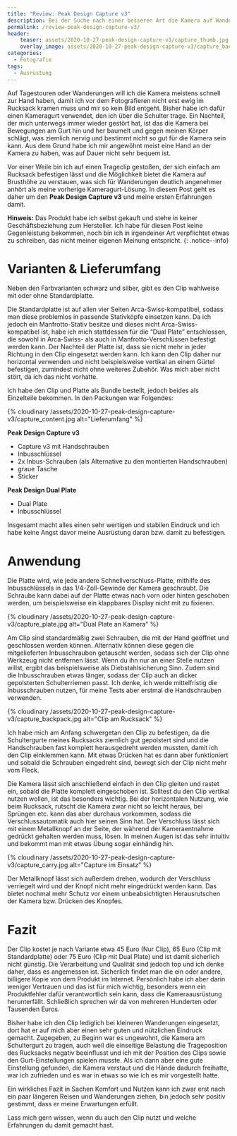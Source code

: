 ```yaml
---
title: "Review: Peak Design Capture v3"
description: Bei der Suche nach einer besseren Art die Kamera auf Wanderungen zu transportieren, bin ich auf den Peak Design Capture Clip gestoßen. In diesem Artikel findest du meine ersten Erfahrungen damit.
permalink: /review-peak-design-capture-v3/
header:
    teaser: assets/2020-10-27-peak-design-capture-v3/capture_thumb.jpg
    overlay_image: assets/2020-10-27-peak-design-capture-v3/capture_backpack.jpg
categories:
  - Fotografie
tags:
  - Ausrüstung
---
```


Auf Tagestouren oder Wanderungen will ich die Kamera meistens schnell zur Hand haben, 
damit ich vor dem Fotografieren nicht erst ewig im Rucksack kramen muss und mir so kein Bild entgeht. 
Bisher habe ich dafür einen Kameragurt verwendet, den ich über die Schulter trage. 
Ein Nachteil, der mich unterwegs immer wieder gestört hat, ist das die Kamera bei Bewegungen am Gurt hin und her baumelt 
und gegen meinen Körper schlägt, was ziemlich nervig und bestimmt nicht so gut für die Kamera sein kann. 
Aus dem Grund habe ich mir angewöhnt meist eine Hand an der Kamera zu haben, was auf Dauer nicht sehr bequem ist.

Vor einer Weile bin ich auf einen Trageclip gestoßen, der sich einfach am Rucksack befestigen lässt 
und die Möglichkeit bietet die Kamera auf Brusthöhe zu verstauen, was sich für Wanderungen deutlich angenehmer anhört als meine vorherige Kameragurt-Lösung. 
In diesem Post geht es daher um den **Peak Design Capture v3** und meine ersten Erfahrungen damit.

**Hinweis:** Das Produkt habe ich selbst gekauft und stehe in keiner Geschäftsbeziehung zum Hersteller. 
Ich habe für diesen Post keine Gegenleistung bekommen, noch bin ich in irgendeiner Art verpflichtet etwas zu schreiben, das nicht meiner eigenen Meinung entspricht.
{: .notice--info}

# Varianten & Lieferumfang

Neben den Farbvarianten schwarz und silber, gibt es den Clip wahlweise mit oder ohne Standardplatte.

Die Standardplatte ist auf allen vier Seiten Arca-Swiss-kompatibel, sodass man diese problemlos in passende Stativköpfe einsetzen kann. 
Da ich jedoch ein Manfrotto-Stativ besitze und dieses nicht Arca-Swiss-kompatibel ist, 
habe ich mich stattdessen für die “Dual Plate” entschlossen, die sowohl in Arca-Swiss- als auch in Manfrotto-Verschlüssen befestigt werden kann. 
Der Nachteil der Platte ist, dass sie nicht mehr in jeder Richtung in den Clip eingesetzt werden kann. 
Ich kann den Clip daher nur horizontal verwenden und nicht beispielsweise vertikal an einem Gürtel befestigen, 
zumindest nicht ohne weiteres Zubehör. Was mich aber nicht stört, da ich das nicht vorhatte.

Ich habe den Clip und Platte als Bundle bestellt, jedoch beides als Einzelteile bekommen. 
In den Packungen war Folgendes:

{% cloudinary /assets/2020-10-27-peak-design-capture-v3/capture_content.jpg alt="Lieferumfang" %}

**Peak Design Capture v3**

- Capture v3 mit Handschrauben
- Inbusschlüssel
- 2x Inbus-Schrauben (als Alternative zu den montierten Handschrauben)
- graue Tasche
- Sticker

**Peak Design Dual Plate**

- Dual Plate
- Inbusschlüssel

Insgesamt macht alles einen sehr wertigen und stabilen Eindruck und ich habe keine Angst davor meine Ausrüstung daran bzw. damit zu befestigen.

# Anwendung

Die Platte wird, wie jede andere Schnellverschluss-Platte, mithilfe des Inbusschlüssels in das 1/4-Zoll-Gewinde der Kamera geschraubt. 
Die Schraube kann dabei auf der Platte etwas nach vorn oder hinten geschoben werden, 
um beispielsweise ein klappbares Display nicht mit zu fixieren.

{% cloudinary /assets/2020-10-27-peak-design-capture-v3/capture_plate.jpg alt="Dual Plate an Kamera" %}

Am Clip sind standardmäßig zwei Schrauben, die mit der Hand geöffnet und geschlossen werden können. 
Alternativ können diese gegen die mitgelieferten Inbusschrauben getauscht werden, sodass sich der Clip ohne Werkzeug nicht entfernen lässt. 
Wenn du ihn nur an einer Stelle nutzen willst, ergibt das beispielsweise als Diebstahlsicherung Sinn. 
Zudem sind die Inbusschrauben etwas länger, sodass der Clip auch an dicker gepolsterten Schulterriemen passt. 
Ich denke, ich werde mittelfristig die Inbusschrauben nutzen, für meine Tests aber erstmal die Handschrauben verwenden.

{% cloudinary /assets/2020-10-27-peak-design-capture-v3/capture_backpack.jpg alt="Clip am Rucksack" %}

Ich habe mich am Anfang schwergetan den Clip zu befestigen, da die Schultergurte meines Rucksacks ziemlich gut gepolstert sind 
und die Handschrauben fast komplett herausgedreht werden mussten, damit ich den Clip einklemmen kann. 
Mit etwas Drücken hat es dann aber funktioniert und sobald die Schrauben eingedreht sind, bewegt sich der Clip nicht mehr vom Fleck.

Die Kamera lässt sich anschließend einfach in den Clip gleiten und rastet ein, sobald die Platte komplett eingeschoben ist. 
Solltest du den Clip vertikal nutzen wollen, ist das besonders wichtig. Bei der horizontalen Nutzung, wie beim Rucksack, 
rutscht die Kamera zwar nicht so leicht heraus, bei Sprüngen etc. kann das aber durchaus vorkommen, 
sodass die Verschlussautomatik auch hier seinen Sinn hat. Der Verschluss lässt sich mit einem Metallknopf an der Seite, 
der während der Kameraentnahme gedrückt gehalten werden muss, lösen. 
In meinen Augen ist das sehr intuitiv und bekommt man mit etwas Übung sogar einhändig hin.

{% cloudinary /assets/2020-10-27-peak-design-capture-v3/capture_carry.jpg alt="Capture im Einsatz" %}

Der Metallknopf lässt sich außerdem drehen, wodurch der Verschluss verriegelt wird und der Knopf nicht mehr eingedrückt werden kann. 
Das bietet nochmal mehr Schutz vor einem unbeabsichtigten Herausrutschen der Kamera bzw. Drücken des Knopfes.

# Fazit

Der Clip kostet je nach Variante etwa 45 Euro (Nur Clip), 65 Euro (Clip mit Standardplatte) 
oder 75 Euro (Clip mit Dual Plate) und ist damit sicherlich nicht günstig. 
Die Verarbeitung und Qualität sind jedoch top und ich denke daher, dass es angemessen ist. 
Sicherlich findet man die ein oder andere, billigere Kopie von dem Produkt im Internet. 
Persönlich habe ich aber darin weniger Vertrauen und das ist für mich wichtig, 
besonders wenn ein Produktfehler dafür verantwortlich sein kann, dass die Kameraausrüstung herunterfällt. 
Schließlich sprechen wir da von mehreren Hunderten oder Tausenden Euros.

Bisher habe ich den Clip lediglich bei kleineren Wanderungen eingesetzt, 
dort hat er auf mich aber einen sehr guten und nützlichen Eindruck gemacht. 
Zugegeben, zu Beginn war es ungewohnt, die Kamera am Schultergurt zu tragen, 
auch weil die einseitige Belastung die Trageposition des Rucksacks negativ beeinflusst 
und ich mit der Position des Clips sowie den Gurt-Einstellungen spielen musste. 
Als ich dann aber eine gute Einstellung gefunden, die Kamera verstaut und die Hände dadurch freihatte, 
war ich zufrieden und es war in etwas so wie ich es mir vorgestellt hatte.

Ein wirkliches Fazit in Sachen Komfort und Nutzen kann ich zwar erst nach ein paar längeren Reisen und Wanderungen ziehen, 
bin jedoch sehr positiv gestimmt, dass er meine Erwartungen erfüllt.

Lass mich gern wissen, wenn du auch den Clip nutzt und welche Erfahrungen du damit gemacht hast.
